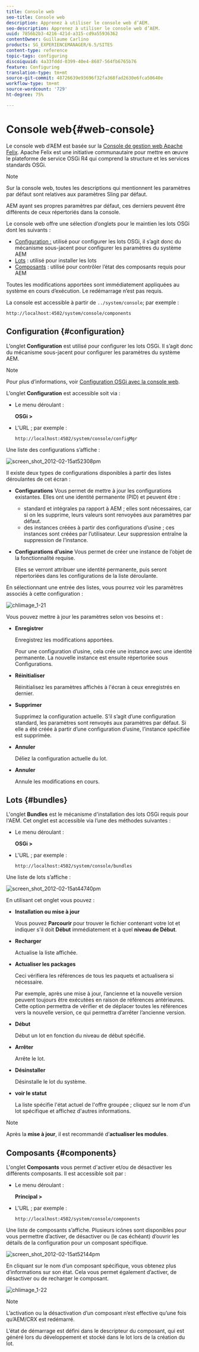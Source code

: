 ```yaml
---
title: Console web
seo-title: Console web
description: Apprenez à utiliser le console web d’AEM.
seo-description: Apprenez à utiliser le console web d’AEM.
uuid: 7856b2b3-4216-421d-a315-cd9a55936362
contentOwner: Guillaume Carlino
products: SG_EXPERIENCEMANAGER/6.5/SITES
content-type: reference
topic-tags: configuring
discoiquuid: 4a33fddd-0399-40e4-8687-564fb6765b76
feature: Configuring
translation-type: tm+mt
source-git-commit: 48726639e93696f32fa368fad2630e6fca50640e
workflow-type: tm+mt
source-wordcount: '729'
ht-degree: 75%

---
```



# Console web{#web-console}

Le console web d’AEM est basée sur la [Console de gestion web Apache Felix](https://felix.apache.org/documentation/subprojects/apache-felix-web-console.html). Apache Felix est une initiative communautaire pour mettre en œuvre le plateforme de service OSGi R4 qui comprend la structure et les services standards OSGi.

>[!NOTE]
>
>Sur la console web, toutes les descriptions qui mentionnent les paramètres par défaut sont relatives aux paramètres Sling par défaut.
>
>AEM ayant ses propres paramètres par défaut, ces derniers peuvent être différents de ceux répertoriés dans la console. 

Le console web offre une sélection d’onglets pour le maintien les lots OSGi dont les suivants :

* [Configuration :](#configuration) utilisé pour configurer les lots OSGi, il s’agit donc du mécanisme sous-jacent pour configurer les paramètres du système AEM
* [Lots](#bundles) : utilisé pour installer les lots
* [Composants](#components) : utilisé pour contrôler l’état des composants requis pour AEM

Toutes les modifications apportées sont immédiatement appliquées au système en cours d’exécution. Le redémarrage n’est pas requis.

La console est accessible à partir de `../system/console`; par exemple :

`http://localhost:4502/system/console/components`

## Configuration {#configuration}

L’onglet **Configuration** est utilisé pour configurer les lots OSGi. Il s’agit donc du mécanisme sous-jacent pour configurer les paramètres du système AEM.

>[!NOTE]
>
>Pour plus d’informations, voir [Configuration OSGi avec la console web](/help/sites-deploying/configuring-osgi.md).

L’onglet **Configuration** est accessible soit via :

* Le menu déroulant :

   **OSGi >**

* L&#39;URL ; par exemple :

   `http://localhost:4502/system/console/configMgr`

Une liste des configurations s’affiche : 

![screen_shot_2012-02-15at52308pm](assets/screen_shot_2012-02-15at52308pm.png)

Il existe deux types de configurations disponibles à partir des listes déroulantes de cet écran :

* **Configurations** Vous permet de mettre à jour les configurations existantes. Elles ont une identité permanente (PID) et peuvent être :

   * standard et intégrales pa rapport à AEM ; elles sont nécessaires, car si on les supprime, leurs valeurs sont renvoyées aux paramètres par défaut.
   * des instances créées à partir des configurations d’usine ; ces instances sont créées par l’utilisateur. Leur suppression entraîne la suppression de l’instance. 

* **Configurations d’usine** Vous permet de créer une instance de l’objet de la fonctionnalité requise. 

   Elles se verront attribuer une identité permanente, puis seront répertoriées dans les configurations de la liste déroulante.

En sélectionnant une entrée des listes, vous pourrez voir les paramètres associés à cette configuration :

![chlimage_1-21](assets/chlimage_1-21a.png)

Vous pouvez mettre à jour les paramètres selon vos besoins et : 

* **Enregistrer**

   Enregistrez les modifications apportées.

   Pour une configuration d’usine, cela crée une instance avec une identité permanente. La nouvelle instance est ensuite répertoriée sous Configurations. 

* **Réinitialiser**

   Réinitialisez les paramètres affichés à l&#39;écran à ceux enregistrés en dernier.

* **Supprimer**

   Supprimez la configuration actuelle. S’il s’agit d’une configuration standard, les paramètres sont renvoyés aux paramètres par défaut. Si elle a été créée à partir d’une configuration d’usine, l’instance spécifiée est supprimée.

* **Annuler**

   Déliez la configuration actuelle du lot.

* **Annuler**

   Annule les modifications en cours.

## Lots {#bundles}

L&#39;onglet **Bundles** est le mécanisme d&#39;installation des lots OSGi requis pour l&#39;AEM. Cet onglet est accessible via l’une des méthodes suivantes : 

* Le menu déroulant :

   **OSGi >**

* L&#39;URL ; par exemple :

   `http://localhost:4502/system/console/bundles`

Une liste de lots s’affiche :

![screen_shot_2012-02-15at44740pm](assets/screen_shot_2012-02-15at44740pm.png)

En utilisant cet onglet vous pouvez :

* **Installation ou mise à jour**

   Vous pouvez **Parcourir** pour trouver le fichier contenant votre lot et indiquer s&#39;il doit **Début** immédiatement et à quel **niveau de Début**.

* **Recharger**

   Actualise la liste affichée.

* **Actualiser les packages**

   Ceci vérifiera les références de tous les paquets et actualisera si nécessaire.

   Par exemple, après une mise à jour, l’ancienne et la nouvelle version peuvent toujours être exécutées en raison de références antérieures. Cette option permettra de vérifier et de déplacer toutes les références vers la nouvelle version, ce qui permettra d’arrêter l’ancienne version.

* **Début**

   Début un lot en fonction du niveau de début spécifié.

* **Arrêter**

   Arrête le lot.

* **Désinstaller**

   Désinstalle le lot du système.

* **voir le statut**

   La liste spécifie l&#39;état actuel de l&#39;offre groupée ; cliquez sur le nom d&#39;un lot spécifique et affichez d&#39;autres informations.

>[!NOTE]
>
>Après la **mise à jour**, il est recommandé d’**actualiser les modules**.

## Composants {#components}

L&#39;onglet **Composants** vous permet d&#39;activer et/ou de désactiver les différents composants. Il est accessible soit par :

* Le menu déroulant :

   **Principal >**

* L&#39;URL ; par exemple :

   `http://localhost:4502/system/console/components`

Une liste de composants s’affiche. Plusieurs icônes sont disponibles pour vous permettre d’activer, de désactiver ou (le cas échéant) d’ouvrir les détails de la configuration pour un composant spécifique. 

![screen_shot_2012-02-15at52144pm](assets/screen_shot_2012-02-15at52144pm.png)

En cliquant sur le nom d’un composant spécifique, vous obtenez plus d’informations sur son état. Cela vous permet également d’activer, de désactiver ou de recharger le composant.

![chlimage_1-22](assets/chlimage_1-22a.png)

>[!NOTE]
>
>L’activation ou la désactivation d’un composant n’est effective qu’une fois qu’AEM/CRX est redémarré.
>
>L’état de démarrage est défini dans le descripteur du composant, qui est généré lors du développement et stocké dans le lot lors de la création du lot. 

